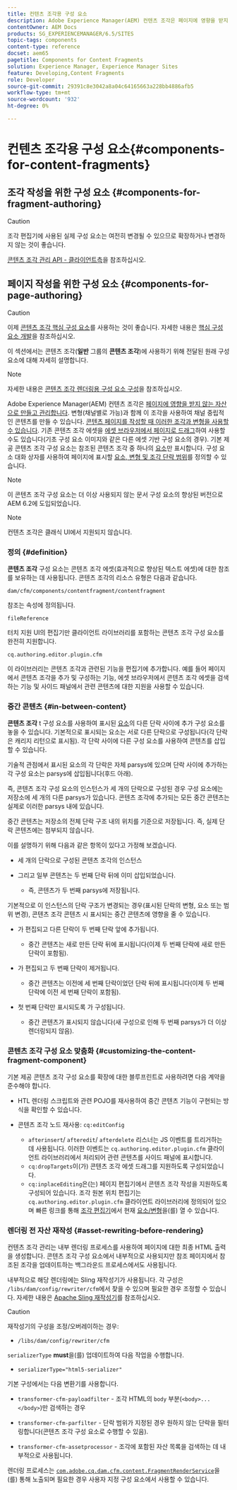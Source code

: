 ```yaml
---
title: 컨텐츠 조각용 구성 요소
description: Adobe Experience Manager(AEM) 컨텐츠 조각은 페이지에 영향을 받지 않는 자산으로 제작되고 관리됩니다
contentOwner: AEM Docs
products: SG_EXPERIENCEMANAGER/6.5/SITES
topic-tags: components
content-type: reference
docset: aem65
pagetitle: Components for Content Fragments
solution: Experience Manager, Experience Manager Sites
feature: Developing,Content Fragments
role: Developer
source-git-commit: 29391c8e3042a8a04c64165663a228bb4886afb5
workflow-type: tm+mt
source-wordcount: '932'
ht-degree: 0%

---
```


# 컨텐츠 조각용 구성 요소{#components-for-content-fragments}

## 조각 작성을 위한 구성 요소 {#components-for-fragment-authoring}

>[!CAUTION]
>
>조각 편집기에 사용된 실제 구성 요소는 여전히 변경될 수 있으므로 확장하거나 변경하지 않는 것이 좋습니다.

[콘텐츠 조각 관리 API - 클라이언트측](/help/sites-developing/customizing-content-fragments.md#the-content-fragment-management-api-client-side)을 참조하십시오.

## 페이지 작성을 위한 구성 요소 {#components-for-page-authoring}

>[!CAUTION]
>
>이제 [콘텐츠 조각 핵심 구성 요소](https://experienceleague.adobe.com/docs/experience-manager-core-components/using/wcm-components/content-fragment-component.html)를 사용하는 것이 좋습니다. 자세한 내용은 [핵심 구성 요소 개발](https://experienceleague.adobe.com/docs/experience-manager-core-components/using/developing/overview.html)을 참조하십시오.
>
>이 섹션에서는 콘텐츠 조각(**일반** 그룹의 **콘텐츠 조각**)에 사용하기 위해 전달된 원래 구성 요소에 대해 자세히 설명합니다.

>[!NOTE]
>
>자세한 내용은 [콘텐츠 조각 렌더링용 구성 요소 구성](/help/sites-developing/content-fragments-config-components-rendering.md)을 참조하십시오.

Adobe Experience Manager(AEM) 컨텐츠 조각은 [페이지에 영향을 받지 않는 자산으로 만들고 관리합니다](/help/assets/content-fragments/content-fragments.md). 변형(채널별로 가능)과 함께 이 조각을 사용하여 채널 중립적인 콘텐츠를 만들 수 있습니다. [콘텐츠 페이지를 작성할 때 이러한 조각과 변형을 사용할 수 있습니다](/help/sites-authoring/content-fragments.md). 기존 콘텐츠 조각 에셋을 [에셋 브라우저에서 페이지로 드래그](/help/sites-authoring/content-fragments.md#adding-a-content-fragment-to-your-page)하여 사용할 수도 있습니다(기초 구성 요소 이미지와 같은 다른 에셋 기반 구성 요소의 경우). 기본 제공 콘텐츠 조각 구성 요소는 참조된 콘텐츠 조각 중 하나의 [요소](/help/assets/content-fragments/content-fragments.md#constituent-parts-of-a-content-fragment)만 표시합니다. 구성 요소 대화 상자를 사용하여 페이지에 표시할 [요소, 변형 및 조각 단락 범위](/help/assets/content-fragments/content-fragments.md#constituent-parts-of-a-content-fragment)를 정의할 수 있습니다.

>[!NOTE]
>
>이 콘텐츠 조각 구성 요소는 더 이상 사용되지 않는 문서 구성 요소의 향상된 버전으로 AEM 6.2에 도입되었습니다.

>[!NOTE]
>
>컨텐츠 조각은 클래식 UI에서 지원되지 않습니다.

### 정의 {#definition}

**콘텐츠 조각** 구성 요소는 콘텐츠 조각 에셋(효과적으로 향상된 텍스트 에셋)에 대한 참조를 보유하는 데 사용됩니다. 콘텐츠 조각의 리소스 유형은 다음과 같습니다.

`dam/cfm/components/contentfragment/contentfragment`

참조는 속성에 정의됩니다.

`fileReference`

터치 지원 UI의 편집기만 클라이언트 라이브러리를 포함하는 콘텐츠 조각 구성 요소를 완전히 지원합니다.

`cq.authoring.editor.plugin.cfm`

이 라이브러리는 콘텐츠 조각과 관련된 기능을 편집기에 추가합니다. 예를 들어 페이지에서 콘텐츠 조각을 추가 및 구성하는 기능, 에셋 브라우저에서 콘텐츠 조각 에셋을 검색하는 기능 및 사이드 패널에서 관련 콘텐츠에 대한 지원을 사용할 수 있습니다.

### 중간 콘텐츠 {#in-between-content}

**콘텐츠 조각** t 구성 요소를 사용하여 표시된 [요소](/help/assets/content-fragments/content-fragments.md#constituent-parts-of-a-content-fragment)의 다른 단락 사이에 추가 구성 요소를 놓을 수 있습니다. 기본적으로 표시되는 요소는 서로 다른 단락으로 구성됩니다(각 단락은 캐리지 리턴으로 표시됨). 각 단락 사이에 다른 구성 요소를 사용하여 콘텐츠를 삽입할 수 있습니다.

기술적 관점에서 표시된 요소의 각 단락은 자체 parsys에 있으며 단락 사이에 추가하는 각 구성 요소는 parsys에 삽입됩니다(후드 아래).

즉, 콘텐츠 조각 구성 요소의 인스턴스가 세 개의 단락으로 구성된 경우 구성 요소에는 저장소에 세 개의 다른 parsys가 있습니다. 콘텐츠 조각에 추가되는 모든 중간 콘텐츠는 실제로 이러한 parsys 내에 있습니다.

중간 콘텐츠는 저장소의 전체 단락 구조 내의 위치를 기준으로 저장됩니다. 즉, 실제 단락 콘텐츠에는 첨부되지 않습니다.

이를 설명하기 위해 다음과 같은 항목이 있다고 가정해 보겠습니다.

* 세 개의 단락으로 구성된 콘텐츠 조각의 인스턴스
* 그리고 일부 콘텐츠는 두 번째 단락 뒤에 이미 삽입되었습니다.

   * 즉, 콘텐츠가 두 번째 parsys에 저장됩니다.

기본적으로 이 인스턴스의 단락 구조가 변경되는 경우(표시된 단락의 변형, 요소 또는 범위 변경), 콘텐츠 조각 콘텐츠 시 표시되는 중간 콘텐츠에 영향을 줄 수 있습니다.

* 가 편집되고 다른 단락이 두 번째 단락 앞에 추가됩니다.

   * 중간 콘텐츠는 새로 만든 단락 뒤에 표시됩니다(이제 두 번째 단락에 새로 만든 단락이 포함됨).

* 가 편집되고 두 번째 단락이 제거됩니다.

   * 중간 콘텐츠는 이전에 세 번째 단락이었던 단락 뒤에 표시됩니다(이제 두 번째 단락에 이전 세 번째 단락이 포함됨).

* 첫 번째 단락만 표시되도록 가 구성됩니다.

   * 중간 콘텐츠가 표시되지 않습니다(새 구성으로 인해 두 번째 parsys가 더 이상 렌더링되지 않음).

### 콘텐츠 조각 구성 요소 맞춤화 {#customizing-the-content-fragment-component}

기본 제공 콘텐츠 조각 구성 요소를 확장에 대한 블루프린트로 사용하려면 다음 계약을 준수해야 합니다.

* HTL 렌더링 스크립트와 관련 POJO를 재사용하여 중간 콘텐츠 기능이 구현되는 방식을 확인할 수 있습니다.
* 콘텐츠 조각 노드 재사용: `cq:editConfig`

   * `afterinsert`/ `afteredit`/ `afterdelete` 리스너는 JS 이벤트를 트리거하는 데 사용됩니다. 이러한 이벤트는 `cq.authoring.editor.plugin.cfm` 클라이언트 라이브러리에서 처리되어 관련 콘텐츠를 사이드 패널에 표시합니다.
   * `cq:dropTargets`이(가) 콘텐츠 조각 에셋 드래그를 지원하도록 구성되었습니다.
   * `cq:inplaceEditing`은(는) 페이지 편집기에서 콘텐츠 조각 작성을 지원하도록 구성되어 있습니다. 조각 원본 위치 편집기는 `cq.authoring.editor.plugin.cfm` 클라이언트 라이브러리에 정의되어 있으며 빠른 링크를 통해 [조각 편집기](/help/assets/content-fragments/content-fragments-variations.md)에서 현재 [요소/변형](/help/assets/content-fragments/content-fragments.md#constituent-parts-of-a-content-fragment)을(를) 열 수 있습니다.

### 렌더링 전 자산 재작성 {#asset-rewriting-before-rendering}

컨텐츠 조각 관리는 내부 렌더링 프로세스를 사용하여 페이지에 대한 최종 HTML 출력을 생성합니다. 콘텐츠 조각 구성 요소에서 내부적으로 사용되지만 참조 페이지에서 참조된 조각을 업데이트하는 백그라운드 프로세스에서도 사용됩니다.

내부적으로 해당 렌더링에는 Sling 재작성기가 사용됩니다. 각 구성은 `/libs/dam/config/rewriter/cfm`에서 찾을 수 있으며 필요한 경우 조정할 수 있습니다. 자세한 내용은 [Apache Sling 재작성기](https://sling.apache.org/documentation/bundles/output-rewriting-pipelines-org-apache-sling-rewriter.html)를 참조하십시오.

>[!CAUTION]
>
>재작성기의 구성을 조정/오버레이하는 경우:
>
>* `/libs/dam/config/rewriter/cfm`
>
>`serializerType` **must**&#x200B;을(를) 업데이트하여 다음 작업을 수행합니다.
>
>* `serializerType="html5-serializer"`

기본 구성에서는 다음 변환기를 사용합니다.

* `transformer-cfm-payloadfilter` - 조각 HTML의 `body` 부분(`<body>...</body>`)만 검색하는 경우

* `transformer-cfm-parfilter` - 단락 범위가 지정된 경우 원하지 않는 단락을 필터링합니다(콘텐츠 조각 구성 요소로 수행할 수 있음).
* `transformer-cfm-assetprocessor` - 조각에 포함된 자산 목록을 검색하는 데 내부적으로 사용됩니다.

렌더링 프로세스는 [`com.adobe.cq.dam.cfm.content.FragmentRenderService`](https://developer.adobe.com/experience-manager/reference-materials/6-5/javadoc/com/adobe/cq/dam/cfm/ContentFragment.html)을(를) 통해 노출되며 필요한 경우 사용자 지정 구성 요소에서 사용할 수 있습니다.
